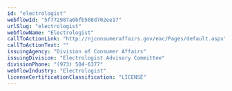 ```yaml
---
id: "electrologist"
webflowId: "5f772987a6bfb508d702ee17"
urlSlug: "electrologist"
webflowName: "Electrologist"
callToActionLink: "http://njconsumeraffairs.gov/eac/Pages/default.aspx"
callToActionText: ""
issuingAgency: "Division of Consumer Affairs"
issuingDivision: "Electrologist Advisory Committee"
divisionPhone: "(973) 504-6377"
webflowIndustry: "Electrologist"
licenseCertificationClassification: "LICENSE"
---
```

